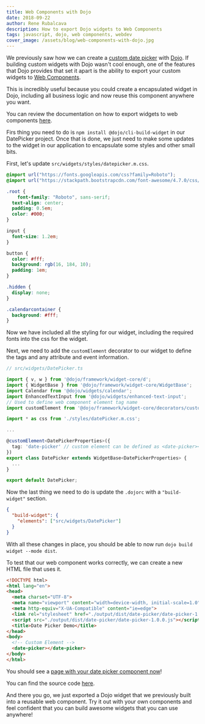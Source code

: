 ```yaml
---
title: Web Components with Dojo
date: 2018-09-22
author: Rene Rubalcava
description: How to export Dojo widgets to Web Components
tags: javascript, dojo, web components, webdev
cover_image: /assets/blog/web-components-with-dojo.jpg
---
```


We previously saw how we can create a [custom date picker](https://dev.to/odoenet/creating-a-datepicker-with-dojo-lbh) with [Dojo](https://dojo.io/). If building custom widgets with Dojo wasn't cool enough, one of the features that Dojo provides that set it apart is the ability to export your custom widgets to [Web Components](https://developer.mozilla.org/en-US/docs/Web/Web_Components).

This is incredibly useful because you could create a encapsulated widget in Dojo, including all business logic and now reuse this component anywhere you want.

You can review the documentation on how to export widgets to web components [here](https://dojo.io/docs/index.html#doc--dojo__cli-build-widget__v3_0_0--features--features).

Firs thing you need to do is `npm install @dojo/cli-build-widget` in our DatePicker project. Once that is done, we just need to make some updates to the widget in our application to encapsulate some styles and other small bits.

First, let's update `src/widgets/styles/datepicker.m.css`.

```css
@import url("https://fonts.googleapis.com/css?family=Roboto");
@import url("https://stackpath.bootstrapcdn.com/font-awesome/4.7.0/css/font-awesome.min.css");

.root {
	font-family: "Roboto", sans-serif;
  text-align: center;
  padding: 0.5em;
  color: #000;
}

input {
  font-size: 1.2em;
}

button {
  color: #fff;
  background: rgb(16, 184, 10);
  padding: 1em;
}

.hidden {
  display: none;
}

.calendarcontainer {
  background: #fff;
}

```


Now we have included all the styling for our widget, including the required fonts into the css for the widget.

Next, we need to add the `customElement` decorator to our widget to define the tags and any attribute and event information.

```ts
// src/widgets/DatePicker.ts

import { v, w } from '@dojo/framework/widget-core/d';
import { WidgetBase } from '@dojo/framework/widget-core/WidgetBase';
import Calendar from '@dojo/widgets/calendar';
import EnhancedTextInput from '@dojo/widgets/enhanced-text-input';
// Used to define web component element tag name
import customElement from '@dojo/framework/widget-core/decorators/customElement';

import * as css from './styles/datePicker.m.css';

...

@customElement<DatePickerProperties>({
  tag: 'date-picker' // custom element can be defined as <date-picker></date-picker>
})
export class DatePicker extends WidgetBase<DatePickerProperties> {
  ...
}

export default DatePicker;

```


Now the last thing we need to do is update the `.dojorc` with a `"build-widget"` section.

```json
{
  "build-widget": {
    "elements": ["src/widgets/DatePicker"]
  }
}

```


With all these changes in place, you should be able to now run `dojo build widget --mode dist`.

To test that our web component works correctly, we can create a new HTML file that uses it.

```html
<!DOCTYPE html>
<html lang="en">
<head>
  <meta charset="UTF-8">
  <meta name="viewport" content="width=device-width, initial-scale=1.0">
  <meta http-equiv="X-UA-Compatible" content="ie=edge">
  <link rel="stylesheet" href="./output/dist/date-picker/date-picker-1.0.0.css">
  <script src="./output/dist/date-picker/date-picker-1.0.0.js"></script>
  <title>Date Picker Demo</title>
</head>
<body>
  <!-- Custom Element -->
  <date-picker></date-picker>
</body>
</html>
```


You should see a [page with your date picker component now](https://odoe.github.io/dojo-datepicker-web-component/test.html)!

You can find the source code [here](https://github.com/odoe/dojo-datepicker-web-component).

And there you go, we just exported a Dojo widget that we previously built into a reusable web component. Try it out with your own components and feel confident that you can build awesome widgets that you can use anywhere!



